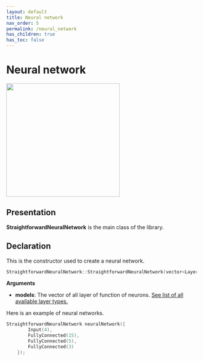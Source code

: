 ```yaml
---
layout: default
title: Neural network
nav_order: 5
permalink: /neural_network
has_children: true
has_toc: false
---
```


# Neural network
<p>
    <img src="{{site.baseurl}}/assets/images/neural_network/neural_network.png" att="Neural network" width="300px" class="center"/>
</p>

## Presentation
**StraightforwardNeuralNetwork** is the main class of the library. 
## Declaration 
This is the constructor used to create a neural network.
```cpp
StraightforwardNeuralNetwork::StraightforwardNeuralNetwork(vector<LayerModel> models);
```
**Arguments**
 * **models**: The vector of all layer of function of neurons. 
 [See list of all available layer types.]({{site.baseurl}}/neural_network/Layer/layer.html)

 Here is an example of neural networks.
```cpp
StraightforwardNeuralNetwork neuralNetwork({
        Input(4),
        FullyConnected(15),
        FullyConnected(5),
        FullyConnected(3)
    });
```